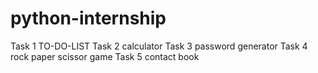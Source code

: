 # python-internship
Task 1 TO-DO-LIST
Task 2 calculator
Task 3 password generator
Task 4 rock paper scissor game
Task 5 contact book
